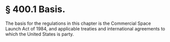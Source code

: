 # § 400.1   Basis.

The basis for the regulations in this chapter is the Commercial Space Launch Act of 1984, and applicable treaties and international agreements to which the United States is party.




